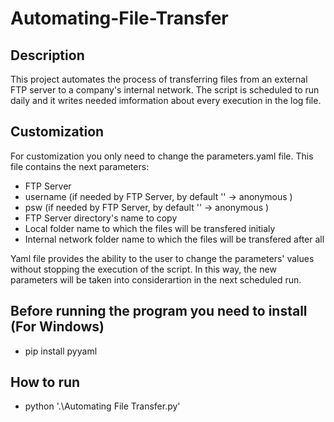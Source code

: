 # Automating-File-Transfer


## Description
This project automates the process of transferring files from an external FTP server to a company's internal network. The script is scheduled to run daily and it writes  needed imformation about every execution in the log file.

## Customization
For customization you only need to change the parameters.yaml file. This file contains the next parameters:
+ FTP Server
+ username (if needed by FTP Server, by default '' -> anonymous )
+ psw (if needed by FTP Server, by default '' -> anonymous )
+ FTP Server directory's name to copy
+ Local folder name to which the files will be transfered initialy
+ Internal network folder name to which the files will be transfered after all

Yaml file provides the ability to the user to change the parameters' values without stopping the execution of the script. In this way, the new parameters will be taken into considerartion in the next scheduled run.

## Before running the program you need to install (For Windows)
+ pip install pyyaml

## How to run
+ python '.\Automating File Transfer.py'
